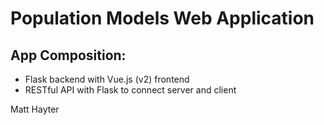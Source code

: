 # Population Models Web Application

## App Composition:
- Flask backend with Vue.js (v2) frontend
- RESTful API with Flask to connect server and client

Matt Hayter